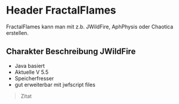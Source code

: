 # Header FractalFlames
FractalFlames kann man mit z.b. JWildFire, AphPhysis oder Chaotica erstellen.

## Charakter Beschreibung JWildFire

* Java basiert
* Aktuelle V 5.5
* Speicherfresser
* gut erweiterbar mit jwfscript files

> Zitat
